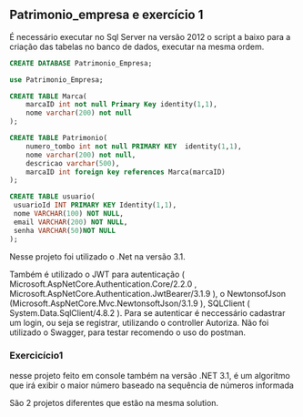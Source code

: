 ## Patrimonio_empresa e exercício 1
É necessário executar no Sql Server na versão 2012 o script a baixo para a criação das tabelas no banco de dados, executar na mesma ordem.

```sql
CREATE DATABASE Patrimonio_Empresa;

use Patrimonio_Empresa;

CREATE TABLE Marca(
	marcaID int not null Primary Key identity(1,1),
	nome varchar(200) not null
);

CREATE TABLE Patrimonio(
	numero_tombo int not null PRIMARY KEY  identity(1,1),
	nome varchar(200) not null,
	descricao varchar(500),	
	marcaID int foreign key references Marca(marcaID)
);

CREATE TABLE usuario(
 usuarioId INT PRIMARY KEY Identity(1,1),
 nome VARCHAR(100) NOT NULL,
 email VARCHAR(200) NOT NULL,
 senha VARCHAR(50)NOT NULL
);
```
<p>Nesse projeto foi utilizado o .Net na versão 3.1.</p>
Também é utilizado o JWT para autenticação ( Microsoft.AspNetCore.Authentication.Core/2.2.0 , Microsoft.AspNetCore.Authentication.JwtBearer/3.1.9 ), o NewtonsofJson
(Microsoft.AspNetCore.Mvc.NewtonsoftJson/3.1.9 ), SQLClient ( System.Data.SqlClient/4.8.2 ).
Para se autenticar é neccessário cadastrar um login, ou seja se registrar, utilizando o controller Autoriza.
Não foi utilizado o Swagger, para testar recomendo o uso do postman.

### Exercicício1 
<p>nesse projeto feito em console também na versão .NET 3.1, é um algoritmo que irá exibir o maior número baseado na sequência de números informada</p>

São 2 projetos diferentes que estão na mesma solution.
